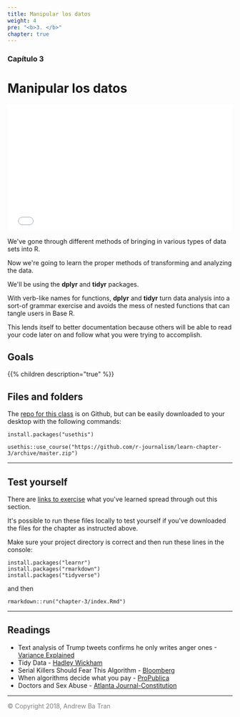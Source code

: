 ```yaml
---
title: Manipular los datos
weight: 4
pre: "<b>3. </b>"
chapter: true
---
```


### Capítulo 3

# Manipular los datos


<div style="position: relative; padding-bottom: 56.25%; height: 0; overflow: hidden;">
  <iframe src="//www.youtube.com/embed/V9zer7T3Zco?t=3s" style="position: absolute; top: 0; left: 0; width: 100%; height: 100%; border:0; encrypted-media" allowfullscreen title="YouTube Video"></iframe>
</div>


We've gone through different methods of bringing in various types of data sets into R.

Now we're going to learn the proper methods of transforming and analyzing the data.

We'll be using the **dplyr** and **tidyr** packages.

With verb-like names for functions, **dplyr** and **tidyr** turn data analysis into a sort-of grammar exercise and avoids the mess of nested functions that can tangle users in Base R. 

This lends itself to better documentation because others will be able to read your code later on and follow what you were trying to accomplish.

## Goals

{{% children description="true"   %}}


## Files and folders

The [repo for this class](https://github.com/r-journalism/learn-chapter-3) is on Github, but can be easily downloaded to your desktop with the following commands:

```
install.packages("usethis")

usethis::use_course("https://github.com/r-journalism/learn-chapter-3/archive/master.zip")

```


----

## Test yourself

There are [links to exercise](http://code.r-journalism.com/chapter-3/)  what you've learned spread through out this section.

It's possible to run these files locally to test yourself if you've downloaded the files for the chapter as instructed above.

Make sure your project directory is correct and then run these lines in the console:

```
install.packages("learnr")
install.packages("rmarkdown")
install.packages("tidyverse")
```

and then

```
rmarkdown::run("chapter-3/index.Rmd")
```

----

## Readings

* Text analysis of Trump tweets confirms he only writes anger ones -[Variance Explained](http://varianceexplained.org/r/trump-tweets/)
* Tidy Data - [Hadley Wickham](https://vita.had.co.nz/papers/tidy-data.pdf)
* Serial Killers Should Fear This Algorithm - [Bloomberg](https://www.bloomberg.com/news/features/2017-02-08/serial-killers-should-fear-this-algorithm)
* When algorithms decide what you pay - [ProPublica](https://www.propublica.org/article/breaking-the-black-box-when-algorithms-decide-what-you-pay)
* Doctors and Sex Abuse - [Atlanta Journal-Constitution](http://doctors.ajc.com/)


-----

<span style="color:gray">© Copyright 2018, Andrew Ba Tran</span>

